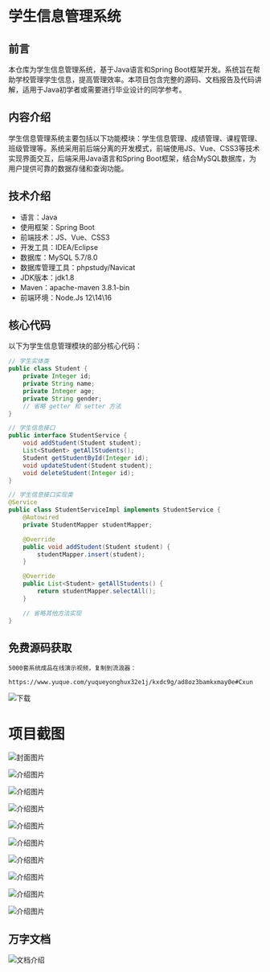 # 学生信息管理系统

## 前言

本仓库为学生信息管理系统，基于Java语言和Spring Boot框架开发。系统旨在帮助学校管理学生信息，提高管理效率。本项目包含完整的源码、文档报告及代码讲解，适用于Java初学者或需要进行毕业设计的同学参考。

## 内容介绍

学生信息管理系统主要包括以下功能模块：学生信息管理、成绩管理、课程管理、班级管理等。系统采用前后端分离的开发模式，前端使用JS、Vue、CSS3等技术实现界面交互，后端采用Java语言和Spring Boot框架，结合MySQL数据库，为用户提供可靠的数据存储和查询功能。

## 技术介绍

- 语言：Java
- 使用框架：Spring Boot
- 前端技术：JS、Vue、CSS3
- 开发工具：IDEA/Eclipse
- 数据库：MySQL 5.7/8.0
- 数据库管理工具：phpstudy/Navicat
- JDK版本：jdk1.8
- Maven：apache-maven 3.8.1-bin
- 前端环境：Node.Js 12\14\16

## 核心代码

以下为学生信息管理模块的部分核心代码：

```java
// 学生实体类
public class Student {
    private Integer id;
    private String name;
    private Integer age;
    private String gender;
    // 省略 getter 和 setter 方法
}

// 学生信息接口
public interface StudentService {
    void addStudent(Student student);
    List<Student> getAllStudents();
    Student getStudentById(Integer id);
    void updateStudent(Student student);
    void deleteStudent(Integer id);
}

// 学生信息接口实现类
@Service
public class StudentServiceImpl implements StudentService {
    @Autowired
    private StudentMapper studentMapper;

    @Override
    public void addStudent(Student student) {
        studentMapper.insert(student);
    }

    @Override
    public List<Student> getAllStudents() {
        return studentMapper.selectAll();
    }

    // 省略其他方法实现
}
```

## 免费源码获取

```
5000套系统成品在线演示视频，复制到流浪器： 
```
```
https://www.yuque.com/yuqueyonghux32e1j/kxdc9g/ad8oz3bamkxmay0e#Cxun
```
![下载](https://img12.360buyimg.com/ddimg/jfs/t1/339687/11/1349/28408/68ad865fF412d7877/adaa650483a100f2.jpg)

# 项目截图

![封面图片](https://img14.360buyimg.com/ddimg/jfs/t1/288958/28/20633/313099/689ea11eFd951621f/7a23c690b9328a9a.jpg)

![介绍图片](https://img14.360buyimg.com/ddimg/jfs/t1/314981/6/26171/290208/689ea105F4061e0c0/77f231b8557584dd.jpg)

![介绍图片](https://img12.360buyimg.com/ddimg/jfs/t1/316183/34/26560/308123/689ea105F5026709f/a34462621cf30669.jpg)

![介绍图片](https://img10.360buyimg.com/ddimg/jfs/t1/319198/33/25447/37376/689ea106Fb455b81a/503c7813290802a3.jpg)

![介绍图片](https://img13.360buyimg.com/ddimg/jfs/t1/324476/39/4778/88474/689ea107F498f51d7/aa09e9c5a64f4388.jpg)

![介绍图片](https://img14.360buyimg.com/ddimg/jfs/t1/309912/5/26358/62532/689ea108F04ce694b/d02a35b8642b3e6f.jpg)

![介绍图片](https://img10.360buyimg.com/ddimg/jfs/t1/307969/4/26370/63411/689ea108Fb20ee6af/24d9e204c0a86a76.jpg)

![介绍图片](https://img13.360buyimg.com/ddimg/jfs/t1/295507/8/20313/47943/689ea109F02c90436/d98585042568be4e.jpg)

![介绍图片](https://img11.360buyimg.com/ddimg/jfs/t1/310842/33/26776/72012/689ea10aF17d1eb46/8585113a1214bda6.jpg)

![介绍图片](https://img13.360buyimg.com/ddimg/jfs/t1/313090/21/26598/62436/689ea10aFfd2c207b/dca44d5a2a03267a.jpg)


## 万字文档
![文档介绍](https://img14.360buyimg.com/ddimg/jfs/t1/338393/1/3576/156947/68b1ad0cF74dc525c/ff9cd6c574295685.jpg)
